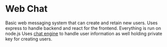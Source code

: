 # Web Chat
Basic web messaging system that can create and retain new users. 
Uses express to handle backend and react for the frontend. Everything is run on node.js
Uses [chat engine](https://chatengine.io/) to handle user information as well holding private key for creating users.
